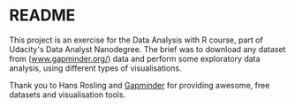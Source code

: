 # README

This project is an exercise for the Data Analysis with R course, part of Udacity's Data Analyst Nanodegree. The brief was to download any dataset from (www.gapminder.org/) data and perform some exploratory data analysis, using different types of visualisations.

Thank you to Hans Rosling and [Gapminder](www.gapminder.org) for providing awesome, free datasets and visualisation tools.